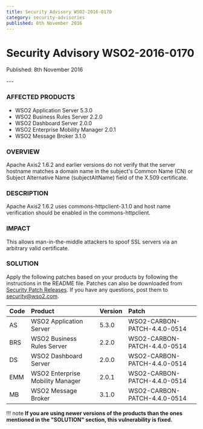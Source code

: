 ```yaml
---
title: Security Advisory WSO2-2016-0170
category: security-advisories
published: 8th November 2016
---
```


# Security Advisory WSO2-2016-0170

<p class="doc-version">Published: 8th November 2016</p>
---

### AFFECTED PRODUCTS
* WSO2 Application Server 5.3.0
* WSO2 Business Rules Server 2.2.0
* WSO2 Dashboard Server 2.0.0
* WSO2 Enterprise Mobility Manager 2.0.1
* WSO2 Message Broker 3.1.0


### OVERVIEW
Apache Axis2 1.6.2 and earlier versions do not verify that the server hostname matches a domain name in the subject's Common Name (CN) or Subject Alternative Name (subjectAltName) field of the X.509 certificate.


### DESCRIPTION
Apache Axis2 1.6.2 uses commons-httpclient-3.1.0 and host name verification should be enabled in the commons-httpclient.


### IMPACT
This allows man-in-the-middle attackers to spoof SSL servers via an arbitrary valid certificate.


### SOLUTION
Apply the following patches based on your products by following the instructions in the README file. Patches can also be downloaded from [Security Patch Releases](http://wso2.com/security-patch-releases/). If you have any questions, post them to <security@wso2.com>.


| **Code** | **Product** | **Version** | **Patch** | 
| :--- | :------ | :------ | :---- |
|AS | WSO2 Application Server | 5.3.0 | WSO2-CARBON-PATCH-4.4.0-0514 |
| BRS | WSO2 Business Rules Server | 2.2.0 | WSO2-CARBON-PATCH-4.4.0-0514 |
| DS | WSO2 Dashboard Server | 2.0.0 | WSO2-CARBON-PATCH-4.4.0-0514 |
| EMM | WSO2 Enterprise Mobility Manager | 2.0.1 | WSO2-CARBON-PATCH-4.4.0-0514 |
| MB | WSO2 Message Broker | 3.1.0 | WSO2-CARBON-PATCH-4.4.0-0514 | 


!!! note
    **If you are using newer versions of the products than the ones mentioned in the "SOLUTION" section, this vulnerability is fixed.**
